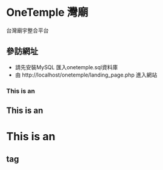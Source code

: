 # OneTemple 灣廟

台灣廟宇整合平台

## 參訪網址

* 請先安裝MySQL 匯入onetemple.sql資料庫
* 由 http://localhost/onetemple/landing_page.php 進入網站


### This is an 
## This is an 
# This is an 
<h2> tag
